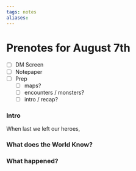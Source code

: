 ```yaml
---
tags: notes
aliases:
---
```


# Prenotes for August 7th
- [ ] DM Screen
- [ ] Notepaper
- [ ] Prep
	- [ ] maps?
	- [ ] encounters / monsters?
	- [ ] intro / recap?

### Intro

When last we left our heroes, 

### What does the World Know?


### What happened?